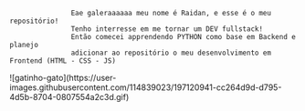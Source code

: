                    Eae galeraaaaaa meu nome é Raidan, e esse é o meu repositório!
                   Tenho interresse em me tornar um DEV fullstack!
                   Então comecei apprendendo PYTHON como base em Backend e planejo
                   adicionar ao repositório o meu desenvolvimento em Frontend (HTML - CSS - JS)
                                                                         

<p>![gatinho-gato](https://user-images.githubusercontent.com/114839023/197120941-cc264d9d-d795-4d5b-8704-0807554a2c3d.gif)<p/>
                            

<!---
Raidan31/Raidan31 is a ✨ special ✨ repository because its `README.md` (this file) appears on your GitHub profile.
You can click the Preview link to take a look at your changes.
--->
